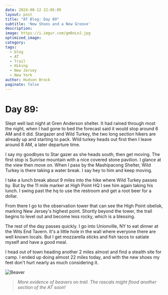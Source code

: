 ```yaml
---
date: 2024-08-12 22:05:05
layout: post
title: "AT Blog: Day 89"
subtitle: 'New Shoes and a New Groove'
description:
image: https://i.imgur.com/gm0oLnJ.jpg
optimized_image: 
category:
tags:
  - blog
  - AT
  - Trail
  - Hiking
  - New Jersey
  - New York
author: Hudson Brock
paginate: false
---
```


# Day 89:

Slept well last night at Gren Anderson shelter. It had rained through most the night, when I had gone to bed the forecast said it would stop around 6 AM and it did. Stargazer and Wild Turkey, the two long section hikers are already up and starting to pack. Wild turkey heads out first then I leave around 8 AM, a later departure time.

I say my goodbyes to Star gazer as she heads south, then get moving. The first stop is Sunrise mountain with a nice covered stone pavilion. I glance at the view then move on. When I pass by the Mashipacong Shelter, Wild Turkey is there taking a water break. I say hey to him and keep moving.

I take a lunch break about 9 miles into the hike where Wild Turkey passes by. But by the 11 mile marker at High Point HQ I see him again taking his lunch. I swing past the hq to use the restroom and get a root beer for a dollar.

From there I go to the observation tower that can see the High Point obelisk, marking New Jersey's highest point. Shortly beyond the tower, the trail begins to level out and become less rocky, which is a blessing. 

The rest of the day passes quickly. I go into Unionville, NY to eat dinner at the Wits End Tavern. It's a little hole in the wall where everyone there are well known locals. But I get mozzarella sticks and fish tacos to satiate myself and have a good meal.

I head out of town heading another 2 miles almost and find a stealth site for camp. I ended up doing almost 22 miles today, and with the new shoes my feet don't hurt nearly as much considering it.


![Beaver](https://i.imgur.com/SA1dIzu.jpg "More evidence of beavers on trail. The rascals might flood another section of the AT soon!")

>*More evidence of beavers on trail. The rascals might flood another section of the AT soon!*